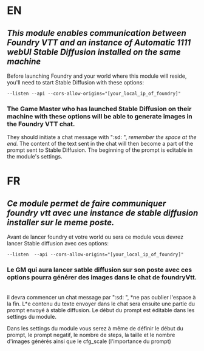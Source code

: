 # EN

## _This module enables communication between Foundry VTT and an instance of Automatic 1111 webUI Stable Diffusion installed on the same machine_

Before launching Foundry and your world where this module will reside, you'll need to start Stable Diffusion with these options:
<br>

```
--listen --api --cors-allow-origins="[your_local_ip_of_foundry]"
```

### The Game Master who has launched Stable Diffusion on their machine with these options will be able to generate images in the Foundry VTT chat.

They should initiate a chat message with ":sd: ", _remember the space at the end._ The content of the text sent in the chat will then become a part of the prompt sent to Stable Diffusion. The beginning of the prompt is editable in the module's settings.
<br>

# FR

## _Ce module permet de faire communiquer foundry vtt avec une instance de stable diffusion installer sur le meme poste._

Avant de lancer foundry et votre world ou sera ce module vous devrez lancer Stable diffusion avec ces options:

```
--listen  --api --cors-allow-origins="[your_local_ip_of_foundry]"
```

### Le GM qui aura lancer satble diffusion sur son poste avec ces options pourra générer des images dans le chat de foundryVtt.

<br>
il devra commencer un chat message par ":sd: ", *ne pas oublier l'espace à la fin. L*e contenu du texte envoyer dans le chat sera ensuite une partie du prompt envoyé à stable diffusion. Le début du prompt est éditable dans les settings du module.

Dans les settings du module vous serez à même de définir le début du prompt, le prompt negatif, le nombre de steps, la taille et le nombre d'images générés ainsi que le cfg_scale (l'importance du prompt)
